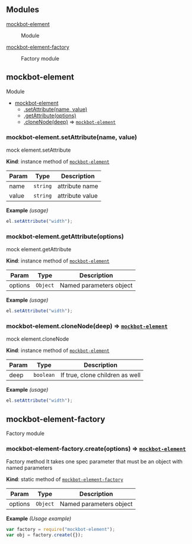 ## Modules

<dl>
<dt><a href="#module_mockbot-element">mockbot-element</a></dt>
<dd><p>Module</p>
</dd>
<dt><a href="#module_mockbot-element-factory">mockbot-element-factory</a></dt>
<dd><p>Factory module</p>
</dd>
</dl>

<a name="module_mockbot-element"></a>

## mockbot-element
Module


* [mockbot-element](#module_mockbot-element)
    * [.setAttribute(name, value)](#module_mockbot-element+setAttribute)
    * [.getAttribute(options)](#module_mockbot-element+getAttribute)
    * [.cloneNode(deep)](#module_mockbot-element+cloneNode) ⇒ <code>[mockbot-element](#module_mockbot-element)</code>

<a name="module_mockbot-element+setAttribute"></a>

### mockbot-element.setAttribute(name, value)
mock element.setAttribute

**Kind**: instance method of <code>[mockbot-element](#module_mockbot-element)</code>  

| Param | Type | Description |
| --- | --- | --- |
| name | <code>string</code> | attribute name |
| value | <code>string</code> | attribute value |

**Example** *(usage)*  
```js
el.setAttribute("width");
```
<a name="module_mockbot-element+getAttribute"></a>

### mockbot-element.getAttribute(options)
mock element.getAttribute

**Kind**: instance method of <code>[mockbot-element](#module_mockbot-element)</code>  

| Param | Type | Description |
| --- | --- | --- |
| options | <code>Object</code> | Named parameters object |

**Example** *(usage)*  
```js
el.setAttribute("width");
```
<a name="module_mockbot-element+cloneNode"></a>

### mockbot-element.cloneNode(deep) ⇒ <code>[mockbot-element](#module_mockbot-element)</code>
mock element.cloneNode

**Kind**: instance method of <code>[mockbot-element](#module_mockbot-element)</code>  

| Param | Type | Description |
| --- | --- | --- |
| deep | <code>boolean</code> | If true, clone children as well |

**Example** *(usage)*  
```js
el.setAttribute("width");
```
<a name="module_mockbot-element-factory"></a>

## mockbot-element-factory
Factory module

<a name="module_mockbot-element-factory.create"></a>

### mockbot-element-factory.create(options) ⇒ <code>[mockbot-element](#module_mockbot-element)</code>
Factory method 
It takes one spec parameter that must be an object with named parameters

**Kind**: static method of <code>[mockbot-element-factory](#module_mockbot-element-factory)</code>  

| Param | Type | Description |
| --- | --- | --- |
| options | <code>Object</code> | Named parameters object |

**Example** *(Usage example)*  
```js
var factory = require("mockbot-element");
var obj = factory.create({});
```
